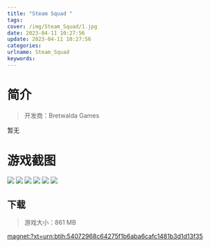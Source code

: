 ```yaml
---
title: "Steam Squad "
tags: 
cover: /img/Steam_Squad/1.jpg
date: 2023-04-11 10:27:56
update: 2023-04-11 10:27:56
categories: 
urlname: Steam_Squad
keywords: 
---
```

# 简介

> 开发商：Bretwalda Games

暂无

# 游戏截图

![](/img/Steam_Squad/2.jpg)
![](/img/Steam_Squad/3.jpg)
![](/img/Steam_Squad/4.jpg)
![](/img/Steam_Squad/5.jpg)
![](/img/Steam_Squad/6.jpg)
![](/img/Steam_Squad/7.jpg)


## 下载

> 游戏大小：861 MB

[magnet:?xt=urn:btih:54072968c64275f1b6aba6cafc1481b3d1d13f35](magnet:?xt=urn:btih:54072968c64275f1b6aba6cafc1481b3d1d13f35)